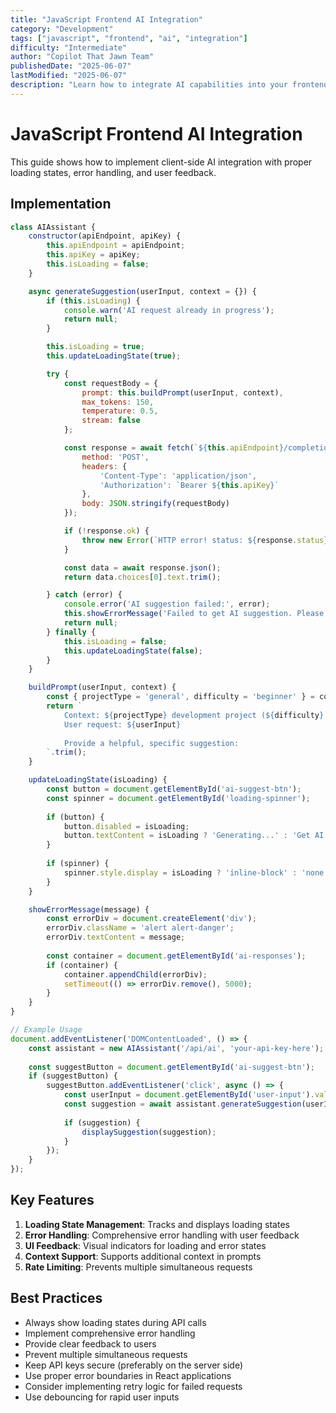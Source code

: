 ```yaml
---
title: "JavaScript Frontend AI Integration"
category: "Development"
tags: ["javascript", "frontend", "ai", "integration"]
difficulty: "Intermediate"
author: "Copilot That Jawn Team"
publishedDate: "2025-06-07"
lastModified: "2025-06-07"
description: "Learn how to integrate AI capabilities into your frontend JavaScript applications with proper error handling and UI feedback."
---
```


# JavaScript Frontend AI Integration

This guide shows how to implement client-side AI integration with proper loading states, error handling, and user feedback.

## Implementation

```javascript
class AIAssistant {
    constructor(apiEndpoint, apiKey) {
        this.apiEndpoint = apiEndpoint;
        this.apiKey = apiKey;
        this.isLoading = false;
    }

    async generateSuggestion(userInput, context = {}) {
        if (this.isLoading) {
            console.warn('AI request already in progress');
            return null;
        }

        this.isLoading = true;
        this.updateLoadingState(true);

        try {
            const requestBody = {
                prompt: this.buildPrompt(userInput, context),
                max_tokens: 150,
                temperature: 0.5,
                stream: false
            };

            const response = await fetch(`${this.apiEndpoint}/completions`, {
                method: 'POST',
                headers: {
                    'Content-Type': 'application/json',
                    'Authorization': `Bearer ${this.apiKey}`
                },
                body: JSON.stringify(requestBody)
            });

            if (!response.ok) {
                throw new Error(`HTTP error! status: ${response.status}`);
            }

            const data = await response.json();
            return data.choices[0].text.trim();

        } catch (error) {
            console.error('AI suggestion failed:', error);
            this.showErrorMessage('Failed to get AI suggestion. Please try again.');
            return null;
        } finally {
            this.isLoading = false;
            this.updateLoadingState(false);
        }
    }

    buildPrompt(userInput, context) {
        const { projectType = 'general', difficulty = 'beginner' } = context;
        return `
            Context: ${projectType} development project (${difficulty} level)
            User request: ${userInput}
            
            Provide a helpful, specific suggestion:
        `.trim();
    }

    updateLoadingState(isLoading) {
        const button = document.getElementById('ai-suggest-btn');
        const spinner = document.getElementById('loading-spinner');
        
        if (button) {
            button.disabled = isLoading;
            button.textContent = isLoading ? 'Generating...' : 'Get AI Suggestion';
        }
        
        if (spinner) {
            spinner.style.display = isLoading ? 'inline-block' : 'none';
        }
    }

    showErrorMessage(message) {
        const errorDiv = document.createElement('div');
        errorDiv.className = 'alert alert-danger';
        errorDiv.textContent = message;
        
        const container = document.getElementById('ai-responses');
        if (container) {
            container.appendChild(errorDiv);
            setTimeout(() => errorDiv.remove(), 5000);
        }
    }
}

// Example Usage
document.addEventListener('DOMContentLoaded', () => {
    const assistant = new AIAssistant('/api/ai', 'your-api-key-here');
    
    const suggestButton = document.getElementById('ai-suggest-btn');
    if (suggestButton) {
        suggestButton.addEventListener('click', async () => {
            const userInput = document.getElementById('user-input').value;
            const suggestion = await assistant.generateSuggestion(userInput);
            
            if (suggestion) {
                displaySuggestion(suggestion);
            }
        });
    }
});
```

## Key Features

1. **Loading State Management**: Tracks and displays loading states
2. **Error Handling**: Comprehensive error handling with user feedback
3. **UI Feedback**: Visual indicators for loading and error states
4. **Context Support**: Supports additional context in prompts
5. **Rate Limiting**: Prevents multiple simultaneous requests

## Best Practices

- Always show loading states during API calls
- Implement comprehensive error handling
- Provide clear feedback to users
- Prevent multiple simultaneous requests
- Keep API keys secure (preferably on the server side)
- Use proper error boundaries in React applications
- Consider implementing retry logic for failed requests
- Use debouncing for rapid user inputs
